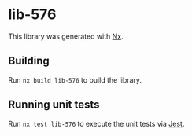 # lib-576

This library was generated with [Nx](https://nx.dev).

## Building

Run `nx build lib-576` to build the library.

## Running unit tests

Run `nx test lib-576` to execute the unit tests via [Jest](https://jestjs.io).
